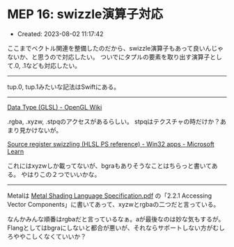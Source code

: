 # MEP 16: swizzle演算子対応

- Created: 2023-08-02 11:17:42

ここまでベクトル関連を整備したのだから、swizzle演算子もあって良いんじゃないか、と思うので対応したい。 ついでにタプルの要素を取り出す演算子として.0, .1なども対応したい。

----
    
tup.0, tup.1みたいな記法はSwiftにある。
    
----
    
[Data Type (GLSL) - OpenGL Wiki](https://www.khronos.org/opengl/wiki/Data_Type_(GLSL)#Swizzling)

.rgba, .xyzw, .stpqのアクセスがあるらしい。 stpqはテクスチャの時だけか？あまり見かけないが。

[Source register swizzling (HLSL PS reference) - Win32 apps - Microsoft Learn](https://learn.microsoft.com/en-us/windows/win32/direct3dhlsl/dx9-graphics-reference-asm-ps-registers-modifiers-source-register-swizzling)

これにはxyzwしか載ってないが、bgraもありそうなことはちらっと書いてある。 やはりこの２つでいいかな。

----

Metalは [Metal Shading Language Specification.pdf](https://developer.apple.com/metal/Metal-Shading-Language-Specification.pdf) の「2.2.1 Accessing Vector Components」に書いてあって、xyzwとrgbaの二つだと言っている。

なんかみんな順番はrgbaだと言っているなぁ。aが最後なのは妙な気もするが。 Flangとしてはbgraにしないと都合が悪いが、それならサポートしない方がむしろややこしくなくていいか？